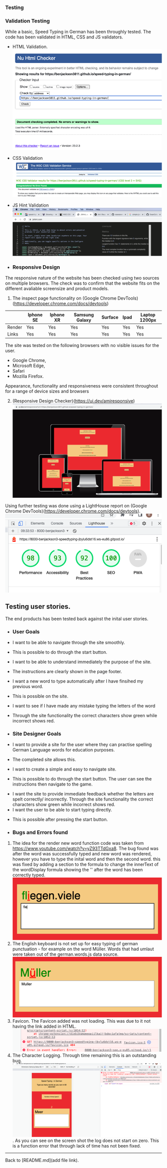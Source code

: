### Testing

### Validation Testing
While a basic, Speed Typing in German has been throughly tested. The code has been validated in HTML, CSS and JS validators.

* HTML Validation.
![W3C Validator test result](assets/images/readme.md-images/HTML-validatior.png)

* CSS Validation
![CSS Validator test result](assets/images/readme.md-images/w3c-css-validator.png)

* JS Hint Validation
![JS Hint](assets/images/readme.md-images/js-hint.png)

- ### Responsive Design
The responsive nature of the website has been checked using two sources on multiple browsers. The check was to confirm that the website fits on the different avaliable screensize and product models.
1. The inspect page functionality on (Google Chrome DevTools)(https://developer.chrome.com/docs/devtools) 

|      |Iphone SE|Iphone XR| Samsung Galaxy| Surface|Ipad|Laptop 1200px|
|------|---------|---------|---------------|--------|----|-------------|
|Render| Yes     | Yes     |     Yes       | Yes    | Yes| Yes         | 
|Links | Yes     | Yes     |     Yes       | Yes    | Yes| Yes         |

The site was tested on the following browsers with no visible issues for the user. 
 - Google Chrome,
 - Microsoft Edge,
-  Safari
-  Mozilla Firefox. 

Appearance, functionality and responsiveness were consistent throughout for a range of device sizes and browsers

2. (Responsive Design Checker)(https://ui.dev/amiresponsive)
![Responsive Design Check](assets/images/readme.md-images/iamresponsive.png)


Using further testing was done using a LightHouse report on (Google Chrome DevTools)(https://developer.chrome.com/docs/devtools).
![Lighthouse Report](assets/images/readme.md-images/lighthouse-report.png)


## Testing user stories.
The end products has been tested back against the inital user stories. 

- ### User Goals
* I want to be able to navigate through the site smoothly.
- This is possible to do through the start button.
* I want to be able to understand immediately the purpose of the site.
- The instructions are clearly shown in the page footer.
* I want a new word to type automatically after I have finsihed my previous word.
- This is possible on the site.
* I want to see if I have made any mistake typing the letters of the word
- Through the site functionality the correct characters show green while incorrect shows red.
- ### Site Designer Goals
* I want to provide a site for the user where they can practise spelling German Language words for education purposes.
- The completed site allows this.
* I want to create a simple and easy to navigate site.
- This is possible to do through the start button. The user can see the instructions then navigate to the game.
* I want the site to provide immediate feedback whether the letters are spelt correctly/ incorrectly.
Through the site functionality the correct characters show green while incorrect shows red.
* I want the user to be able to start typing directly.
- This is possible after pressing the start button.

- ### Bugs and Errors found
1) The idea for the render new word function code was taken from https://www.youtube.com/watch?v=yZ93TTdGxa8. The bug found was after the word was successfully typed and new word was rendered, however you have to type the inital word and then the second word.
this was fixed by adding a section to the formula to change the innerText of the wordDisplay formula showing the '' after the word has been correctly typed.
![Two Words showing to be inputted](assets/images/readme.md-images/two-words-show-to-be-inputted.png)
2) The English keyboard is not set up for easy typing of german punctuation - for example on the word Müller. 
Words that had umlaut were taken out of the german.words.js data source.
![Umlaut-error](assets/images/readme.md-images/umlaut-error.png)
3) Favicon. The Favicon added was not loading. This was due to it not having the link added in HTML.
![favicon-error](assets/images/readme.md-images/favicon-error.png)
4) The Character Logging. Through time remaining this is an outstanding bug. 
![Chracter Logging](assets/images/readme.md-images/character-log-error.png).
As you can see on the screen shot the log does not start on zero. This is a function error that through lack of time has not been fixed.
<hr>

Back to [README.md](add file link).